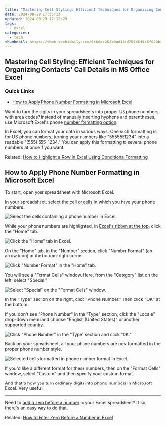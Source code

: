 ```yaml
---
title: "Mastering Cell Styling: Efficient Techniques for Organizing Contacts' Call Details in MS Office Excel"
date: 2024-08-28 17:55:13
updated: 2024-08-29 12:12:29
tags:
  - excel
categories:
  - tech
thumbnail: https://thmb.techidaily.com/6cb6ce252b0ad11ed755d646e5f628bce768541280a5d0954fc83219a7cf15b8.jpg
---
```


## Mastering Cell Styling: Efficient Techniques for Organizing Contacts' Call Details in MS Office Excel

### Quick Links

* [How to Apply Phone Number Formatting in Microsoft Excel](https://unlock-android.techidaily.com/in-2024-the-ultimate-guide-to-vivo-s18e-pattern-lock-screen-everything-you-need-to-know-by-drfone-android/)

 Want to turn the digits in your spreadsheets into proper US phone numbers, with area codes? Instead of manually inserting hyphens and parentheses, use Microsoft Excel's phone [number formatting option](https://facebook-video-share.techidaily.com/updated-in-depth-asmr-video-insights/).

 In Excel, you can format your data in various ways. One such formatting is for US phone numbers, turning your numbers like "5555551234" into a readable "(555) 555-1234." You can apply this formatting to several phone numbers at once if you want.

Related: [How to Highlight a Row in Excel Using Conditional Formatting](https://facebook-video-share.techidaily.com/updated-in-depth-asmr-video-insights/) 

##  How to Apply Phone Number Formatting in Microsoft Excel

 To start, open your spreadsheet with Microsoft Excel.

 In your spreadsheet, [select the cell or cells](https://buynow-tips.techidaily.com/exploring-a-ravaged-world-on-motorcycle-in-days-gone-our-comprehhavis-review/) in which you have your phone numbers.

![Select the cells containing a phone number in Excel.](https://static1.howtogeekimages.com/wordpress/wp-content/uploads/2021/11/1-select-phone-number.png) 

 While your phone numbers are highlighted, in [Excel's ribbon at the top](https://screen-mirror.techidaily.com/in-2024-how-to-mirror-honor-play-40c-to-mac-drfone-by-drfone-android/), click the "Home" tab.

![Click the "Home" tab in Excel.](https://static1.howtogeekimages.com/wordpress/wp-content/uploads/2021/11/2-excel-home-tab.png) 

 On the "Home" tab, in the "Number" section, click "Number Format" (an arrow icon) at the bottom-right corner.

![Click "Number Format" in the "Home" tab.](https://static1.howtogeekimages.com/wordpress/wp-content/uploads/2021/11/3-excel-number-format.png) 

 You will see a "Format Cells" window. Here, from the "Category" list on the left, select "Special."

![Select "Special" on the "Format Cells" window.](https://static1.howtogeekimages.com/wordpress/wp-content/uploads/2021/11/4-special-number-format.png) 

 In the "Type" section on the right, click "Phone Number." Then click "OK" at the bottom.

 If you don't see "Phone Number" in the "Type" section, click the "Locale" drop-down menu and choose "English (United States)" or another supported country.

![Click "Phone Number" in the "Type" section and click "OK."](https://static1.howtogeekimages.com/wordpress/wp-content/uploads/2021/11/5-phone-number-format-excel.png) 

 Back on your spreadsheet, all your phone numbers are now formatted in the proper phone number style.

![Selected cells formatted in phone number format in Excel.](https://static1.howtogeekimages.com/wordpress/wp-content/uploads/2021/11/6-phone-number-format-applied.png) 

 If you'd like a different format for these numbers, then on the "Format Cells" window, select "Custom" and then specify your custom format.

 And that's how you turn ordinary digits into phone numbers in Microsoft Excel. Very useful!

---

 Need to [add a zero before a number](https://iphone-location.techidaily.com/how-to-see-someones-location-on-apple-iphone-xr-drfone-by-drfone-virtual-ios/) in your Excel spreadsheet? If so, there's an easy way to do that.

Related: [How to Enter Zero Before a Number in Excel](https://iphone-location.techidaily.com/how-to-see-someones-location-on-apple-iphone-xr-drfone-by-drfone-virtual-ios/)

<ins class="adsbygoogle"
     style="display:block"
     data-ad-format="autorelaxed"
     data-ad-client="ca-pub-7571918770474297"
     data-ad-slot="1223367746"></ins>



<ins class="adsbygoogle"
     style="display:block"
     data-ad-client="ca-pub-7571918770474297"
     data-ad-slot="8358498916"
     data-ad-format="auto"
     data-full-width-responsive="true"></ins>

